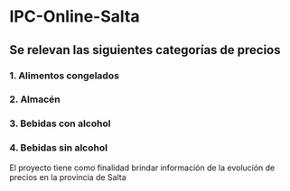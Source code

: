 # IPC-Online-Salta
## Se relevan las siguientes categorías de precios
### 1. Alimentos congelados
### 2. Almacén
### 3. Bebidas con alcohol
### 4. Bebidas sin alcohol
El proyecto tiene como finalidad brindar información de la evolución de precios en la provincia de Salta
